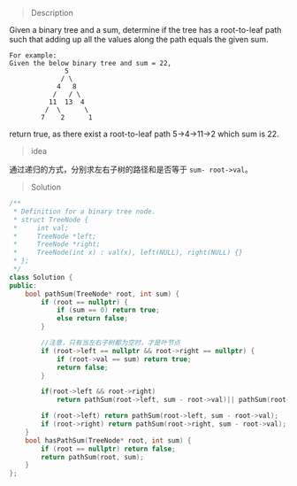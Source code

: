 > Description

Given a binary tree and a sum, determine if the tree has a root-to-leaf path such that adding up all the values along the path equals the given sum.

```
For example:
Given the below binary tree and sum = 22,
              5
             / \
            4   8
           /   / \
          11  13  4
         /  \      \
        7    2      1
```
return true, as there exist a root-to-leaf path 5->4->11->2 which sum is 22.

> idea

通过递归的方式，分别求左右子树的路径和是否等于 `sum- root->val`。

> Solution

```C++
/**
 * Definition for a binary tree node.
 * struct TreeNode {
 *     int val;
 *     TreeNode *left;
 *     TreeNode *right;
 *     TreeNode(int x) : val(x), left(NULL), right(NULL) {}
 * };
 */
class Solution {
public:
	bool pathSum(TreeNode* root, int sum) {
		if (root == nullptr) {
			if (sum == 0) return true;
			else return false;
		}

        //注意，只有当左右子树都为空时，才是叶节点
		if (root->left == nullptr && root->right == nullptr) {
			if (root->val == sum) return true;
			return false;
		}

		if(root->left && root->right)
			return pathSum(root->left, sum - root->val)|| pathSum(root->right, sum - root->val);

		if (root->left) return pathSum(root->left, sum - root->val);
		if (root->right) return pathSum(root->right, sum - root->val);
	}
	bool hasPathSum(TreeNode* root, int sum) {
		if (root == nullptr) return false;
		return pathSum(root, sum);
	}
};
```

